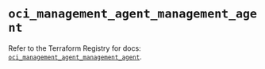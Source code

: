 # `oci_management_agent_management_agent`

Refer to the Terraform Registry for docs: [`oci_management_agent_management_agent`](https://registry.terraform.io/providers/hashicorp/oci/7.19.0/docs/resources/management_agent_management_agent).
